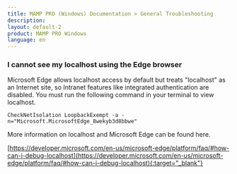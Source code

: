 ```yaml
---
title: MAMP PRO (Windows) Documentation > General Troubleshooting
description: 
layout: default-2
product: MAMP PRO Windows
language: en
---
```


### I cannot see my localhost using the Edge browser

Microsoft Edge allows localhost access by default but treats "localhost" as an Internet site, so Intranet features like integrated authentication are disabled. You must run the following command in your terminal to view localhost.

`CheckNetIsolation LoopbackExempt -a -n="Microsoft.MicrosoftEdge_8wekyb3d8bbwe"`

More information on localhost and Microsoft Edge can be found here.

[https://developer.microsoft.com/en-us/microsoft-edge/platform/faq/#how-can-i-debug-localhost](https://developer.microsoft.com/en-us/microsoft-edge/platform/faq/#how-can-i-debug-localhost){:target="_blank"}
